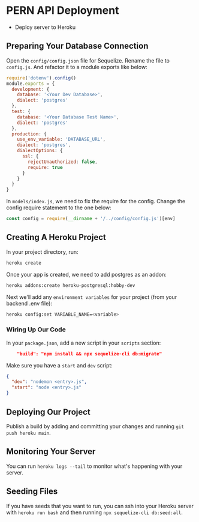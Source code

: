 # PERN API Deployment

- Deploy server to Heroku


## Preparing Your Database Connection

Open the `config/config.json` file for Sequelize. Rename the file to `config.js`. And refactor it to a module exports like below:

```js
require('dotenv').config()
module.exports = {
  development: {
    database: '<Your Dev Database>',
    dialect: 'postgres'
  },
  test: {
    database: '<Your Database Test Name>',
    dialect: 'postgres'
  },
  production: {
    use_env_variable: 'DATABASE_URL',
    dialect: 'postgres',
    dialectOptions: {
      ssl: {
        rejectUnauthorized: false,
        require: true
      }
    }
  }
}
```

In `models/index.js`, we need to fix the require for the config. Change the config require statement to the one below:

```js
const config = require(__dirname + '/../config/config.js')[env]
```

## Creating A Heroku Project

In your project directory, run:

```sh
heroku create
```

Once your app is created, we need to add postgres as an addon:

```sh
heroku addons:create heroku-postgresql:hobby-dev
```

Next we'll add any `environment variables` for your project (from your backend .env file):

```sh
heroku config:set VARIABLE_NAME=<variable>
```

### Wiring Up Our Code


In your `package.json`, add a new script in your `scripts` section:

```json
    "build": "npm install && npx sequelize-cli db:migrate"
```

Make sure you have a `start` and `dev` script:

```json
{
  "dev": "nodemon <entry>.js",
  "start": "node <entry>.js"
}
```


## Deploying Our Project

Publish a build by adding and committing your changes and running `git push heroku main`.

## Monitoring Your Server

You can run `heroku logs --tail` to monitor what's happening with your server.

## Seeding Files

If you have seeds that you want to run, you can ssh into your Heroku server with `heroku run bash` and then running `npx sequelize-cli db:seed:all`.